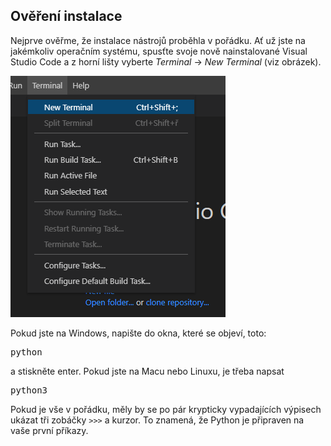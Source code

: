 ## Ověření instalace

<p>Nejprve ověřme, že instalace nástrojů proběhla v pořádku. Ať už jste na jakémkoliv operačním systému, spusťte svoje nově nainstalované Visual Studio Code a z horní lišty vyberte <em>Terminal</em> → <em>New Terminal</em> (viz obrázek).</p>

  <div class="text-center my-4">
    <img src="img/vscode-term.png" alt="VS Code Terminal" />
  </div>

  <p>Pokud jste na Windows, napište do okna, které se objeví, toto:</p>

  <pre>python</pre>

  <p>a stiskněte enter. Pokud jste na Macu nebo Linuxu, je třeba napsat</p>

  <pre>python3</pre>

  <p>Pokud je vše v pořádku, měly by se po pár krypticky vypadajících výpisech ukázat tři zobáčky <code>&gt;&gt;&gt;</code> a kurzor. To znamená, že Python je připraven na vaše první příkazy. </p>

